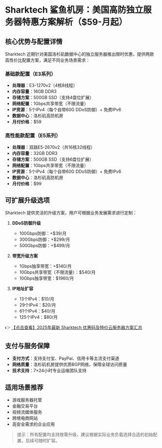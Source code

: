 # Sharktech 鲨鱼机房：美国高防独立服务器特惠方案解析（$59-月起）

## 核心优势与配置详情

Sharktech 近期针对美国洛杉矶数据中心的独立服务器推出限时优惠，提供两款高性价比配置方案，满足不同业务场景需求：

### 基础款配置（E3系列）
- **处理器**：E3-1270v2（4核8线程）
- **内存容量**：16GB DDR3
- **存储方案**：500GB SSD（支持4盘位扩展）
- **网络配置**：1Gbps共享带宽（不限流量）
- **IP资源**：5个IPv4（每个自带60G DDoS防御）+ 免费IPv6
- **数据中心**：洛杉矶高防机房
- **月付价格**：$59

### 高性能款配置（E5系列）
- **处理器**：双路E5-2670v2（共16核32线程）
- **内存容量**：32GB DDR3
- **存储方案**：500GB SSD（支持6盘位扩展）
- **网络配置**：1Gbps共享带宽（不限流量）
- **IP资源**：5个IPv4（每个自带60G DDoS防御）+ 免费IPv6
- **数据中心**：洛杉矶高防机房
- **月付价格**：$99

## 可扩展升级选项
Sharktech 提供灵活的升级方案，用户可根据业务发展需求进行定制：

1. **DDoS防御升级**
   - 100Gbps防御：+$39/月
   - 300Gbps防御：+$299/月
   - 500Gbps防御：+$499/月

2. **带宽升级方案**
   - 1Gbps独享带宽：+$140/月
   - 10Gbps共享带宽（不限流量）：$540/月
   - 10Gbps独享带宽：$1960/月

3. **IP地址扩容**
   - 13个IPv4：$10/月
   - 29个IPv4：$20/月
   - 61个IPv4：$40/月
   - 125个IPv4：$80/月

👉 [【点击查看】2025年最新 Sharktech 优惠码及特价云服务器方案汇总](https://bit.ly/Sharktech)

## 支付与服务保障
- **支付方式**：支持支付宝、PayPal、信用卡等主流支付渠道
- **网络质量**：洛杉矶机房提供优质BGP网络，保障全球访问质量
- **技术支持**：7×24小时专业运维团队支持

## 适用场景推荐
- 游戏服务器托管
- 金融交易平台
- 视频流媒体服务
- 跨境电商网站
- 高安全需求的企业应用

> 提示：所有配置均支持按需升级，建议根据实际业务负载选择合适的初始配置，后续可随时扩容。